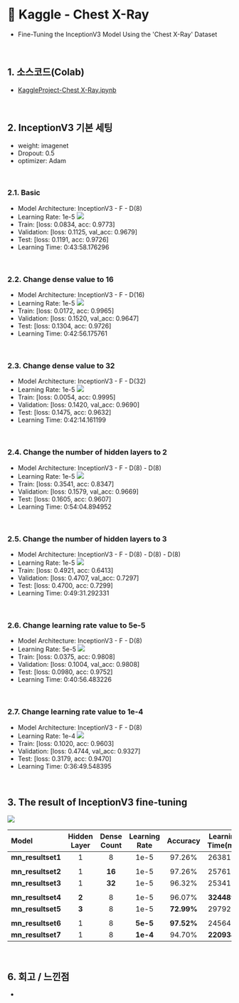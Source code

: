 # :pushpin: Kaggle - Chest X-Ray
- Fine-Tuning the InceptionV3 Model Using the 'Chest X-Ray' Dataset

</br>

## 1. 소스코드(Colab)
- [KaggleProject-Chest X-Ray.ipynb](https://colab.research.google.com/drive/18BXx_fb77k9KbYsv_bVidVf9FhbqK2KA#scrollTo=f2XiUpwDXhNq)

</br>

## 2. InceptionV3 기본 세팅
- weight: imagenet
- Dropout: 0.5
- optimizer: Adam

</br>

### 2.1. Basic
- Model Architecture: InceptionV3 - F - D(8)
- Learning Rate: 1e-5
![](./Graph/1.png)
- Train: [loss: 0.0834, acc: 0.9773]
- Validation: [loss: 0.1125, val_acc: 0.9679]
- Test: [loss: 0.1191, acc: 0.9726]
- Learning Time: 0:43:58.176296


</br>

### 2.2. Change dense value to 16
- Model Architecture: InceptionV3 - F - D(16)
- Learning Rate: 1e-5
![](./Graph/2.png)
- Train: [loss: 0.0172, acc: 0.9965]
- Validation: [loss: 0.1520, val_acc: 0.9647]
- Test: [loss: 0.1304, acc: 0.9726]
- Learning Time: 0:42:56.175761

</br>

### 2.3. Change dense value to 32
- Model Architecture: InceptionV3 - F - D(32)
- Learning Rate: 1e-5
![](./Graph/3.png)
- Train: [loss: 0.0054, acc: 0.9995]
- Validation: [loss: 0.1420, val_acc: 0.9690]
- Test: [loss: 0.1475, acc: 0.9632]
- Learning Time: 0:42:14.161199

</br>

### 2.4. Change the number of hidden layers to 2
- Model Architecture: InceptionV3 - F - D(8) - D(8)
- Learning Rate: 1e-5
![](./Graph/4.png)
- Train: [loss: 0.3541, acc: 0.8347]
- Validation: [loss: 0.1579, val_acc: 0.9669]
- Test: [loss: 0.1605, acc: 0.9607]
- Learning Time: 0:54:04.894952

</br>

### 2.5. Change the number of hidden layers to 3
- Model Architecture: InceptionV3 - F - D(8) - D(8) - D(8)
- Learning Rate: 1e-5
![](./Graph/5.png)
- Train: [loss: 0.4921, acc: 0.6413]
- Validation: [loss: 0.4707, val_acc: 0.7297]
- Test: [loss: 0.4700, acc: 0.7299]
- Learning Time: 0:49:31.292331

</br>

### 2.6. Change learning rate value to 5e-5
- Model Architecture: InceptionV3 - F - D(8)
- Learning Rate: 5e-5
![](./Graph/6.png)
- Train: [loss: 0.0375, acc: 0.9808]
- Validation: [loss: 0.1004, val_acc: 0.9808]
- Test: [loss: 0.0980, acc: 0.9752]
- Learning Time: 0:40:56.483226

</br>

### 2.7. Change learning rate value to 1e-4
- Model Architecture: InceptionV3 - F - D(8)
- Learning Rate: 1e-4
![](./Graph/7.png)
- Train: [loss: 0.1020, acc: 0.9603]
- Validation: [loss: 0.4744, val_acc: 0.9327]
- Test: [loss: 0.3179, acc: 0.9470]
- Learning Time: 0:36:49.548395

</br>

## 3. The result of InceptionV3 fine-tuning

![](./Graph/result.png)

| Model | Hidden Layer | Dense Count | Learning Rate | Accuracy | Learning Time(ms) | 
| :-- | :-: | :-: | :-: | :-: | :-: |
| **mn_resultset1** | 1 | 8 | 1e-5 | 97.26% | 2638176 |
|  |  |  |  |  |  |
| **mn_resultset2** | 1 | **16** | 1e-5 | 97.26% | 2576175 |
| **mn_resultset3** | 1 | **32** | 1e-5 | 96.32% | 2534161 |
|  |  |  |  |  |  |
| **mn_resultset4** | **2** | 8 | 1e-5 | 96.07% | **3244894** |
| **mn_resultset5** | **3** | 8 | 1e-5 | **72.99%** | 2979292 |
|  |  |  |  |  |  |
| **mn_resultset6** | 1 | 8 | **5e-5** | **97.52%** | 2456483 |
| **mn_resultset7** | 1 | 8 | **1e-4** | 94.70% | **2209348** |

</br>

## 6. 회고 / 느낀점
-

</br>

